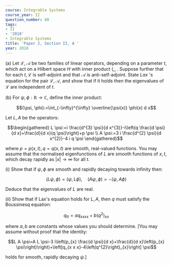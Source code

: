 ```yaml
---
course: Integrable Systems
course_year: II
question_number: 80
tags:
- II
- '2018'
- Integrable Systems
title: 'Paper 2, Section II, A '
year: 2018
---
```




(a) Let $\mathcal{L}, \mathcal{A}$ be two families of linear operators, depending on a parameter $t$, which act on a Hilbert space $H$ with inner product $(,$, . Suppose further that for each $t, \mathcal{L}$ is self-adjoint and that $\mathcal{A}$ is anti-self-adjoint. State $L a x$ 's equation for the pair $\mathcal{L}, \mathcal{A}$, and show that if it holds then the eigenvalues of $\mathcal{L}$ are independent of $t$.

(b) For $\psi, \phi: \mathbb{R} \rightarrow \mathbb{C}$, define the inner product:

$$(\psi, \phi):=\int_{-\infty}^{\infty} \overline{\psi(x)} \phi(x) d x$$

Let $L, A$ be the operators:

$$\begin{gathered}
L \psi:=i \frac{d^{3} \psi}{d x^{3}}-i\left(q \frac{d \psi}{d x}+\frac{d}{d x}(q \psi)\right)+p \psi \\
A \psi:=3 i \frac{d^{2} \psi}{d x^{2}}-4 i q \psi
\end{gathered}$$

where $p=p(x, t), q=q(x, t)$ are smooth, real-valued functions. You may assume that the normalised eigenfunctions of $L$ are smooth functions of $x, t$, which decay rapidly as $|x| \rightarrow \infty$ for all $t$.

(i) Show that if $\psi, \phi$ are smooth and rapidly decaying towards infinity then:

$$(L \psi, \phi)=(\psi, L \phi), \quad(A \psi, \phi)=-(\psi, A \phi)$$

Deduce that the eigenvalues of $L$ are real.

(ii) Show that if Lax's equation holds for $L, A$, then $q$ must satisfy the Boussinesq equation:

$$q_{t t}=a q_{x x x x}+b\left(q^{2}\right)_{x x}$$

where $a, b$ are constants whose values you should determine. [You may assume without proof that the identity:

$$L A \psi=A L \psi-3 i\left(p_{x} \frac{d \psi}{d x}+\frac{d}{d x}\left(p_{x} \psi\right)\right)+\left[q_{x x x}-4\left(q^{2}\right)_{x}\right] \psi$$

holds for smooth, rapidly decaying $\psi .]$